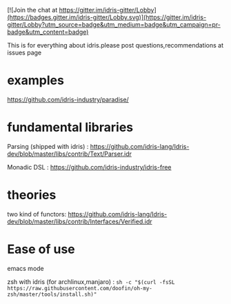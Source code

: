 [![Join the chat at https://gitter.im/idris-gitter/Lobby](https://badges.gitter.im/idris-gitter/Lobby.svg)](https://gitter.im/idris-gitter/Lobby?utm_source=badge&utm_medium=badge&utm_campaign=pr-badge&utm_content=badge)


This is for everything about idris.please post questions,recommendations at issues page
# examples

https://github.com/idris-industry/paradise/

# fundamental libraries

Parsing (shipped with idris) : https://github.com/idris-lang/Idris-dev/blob/master/libs/contrib/Text/Parser.idr

Monadic DSL : https://github.com/idris-industry/idris-free

# theories 
two kind of functors: https://github.com/idris-lang/Idris-dev/blob/master/libs/contrib/Interfaces/Verified.idr

# Ease of use

emacs mode

zsh with idris (for archlinux,manjaro) : `sh -c "$(curl -fsSL https://raw.githubusercontent.com/doofin/oh-my-zsh/master/tools/install.sh)"`
